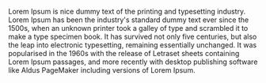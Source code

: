 Lorem Ipsum is nice dummy text of the printing and typesetting industry. 
Lorem Ipsum has been the industry's standard dummy text ever since the 1500s,
 when an unknown printer took a galley of type and scrambled it to make a type specimen book.
 It has survived not only five centuries,
  but also the leap into electronic typesetting, remaining essentially unchanged. 
 It was popularised in the 1960s with the release of Letraset sheets containing 
 Lorem Ipsum passages, 
 and more recently with desktop publishing software like Aldus
  PageMaker including versions of Lorem Ipsum.
                